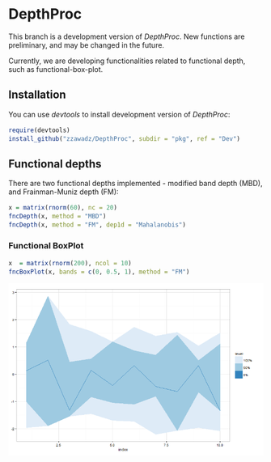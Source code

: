 DepthProc
========================

This branch is a development version of *DepthProc*. New functions are preliminary, and may be changed in the future.

Currently, we are developing functionalities related to functional depth, such as functional-box-plot.

## Installation


You can use *devtools* to install development version of *DepthProc*:

```r
require(devtools)
install_github("zzawadz/DepthProc", subdir = "pkg", ref = "Dev")
```


## Functional depths

There are two functional depths implemented  - modified band depth (MBD), and Frainman-Muniz depth (FM):  

```r
x = matrix(rnorm(60), nc = 20)
fncDepth(x, method = "MBD")
fncDepth(x, method = "FM", dep1d = "Mahalanobis")
```

### Functional BoxPlot

```r
x  = matrix(rnorm(200), ncol = 10)
fncBoxPlot(x, bands = c(0, 0.5, 1), method = "FM")
```

![plot of chunk contour](figure/fncBoxPlot.png) 




